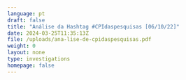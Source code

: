 ```yaml
---
language: pt
draft: false
title: "Análise da Hashtag #CPIdaspesquisas [06/10/22]"
date: 2024-03-25T11:35:13Z
file: /uploads/ana-lise-de-cpidaspesquisas.pdf
weight: 0
layout: none
type: investigations
homepage: false
---
```

